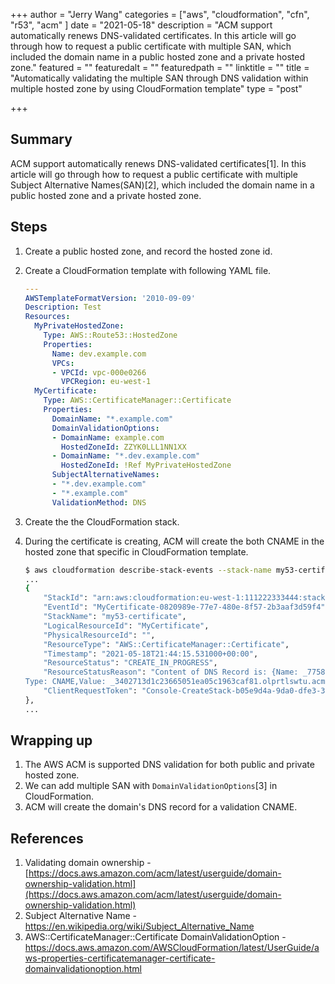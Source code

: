 +++
author = "Jerry Wang"
categories = ["aws", "cloudformation", "cfn", "r53", "acm" ]
date = "2021-05-18"
description = "ACM support automatically renews DNS-validated certificates. In this article will go through how to request a public certificate with multiple SAN, which included the domain name in a public hosted zone and a private hosted zone."
featured = ""
featuredalt = ""
featuredpath = ""
linktitle = ""
title = "Automatically validating the multiple SAN through DNS validation within multiple hosted zone by using CloudFormation template"
type = "post"

+++

## Summary

ACM support automatically renews DNS-validated certificates[1]. In this article will go through how to request a public certificate with multiple Subject Alternative Names(SAN)[2], which included the domain name in a public hosted zone and a private hosted zone.

## Steps

1. Create a public hosted zone, and record the hosted zone id.
2. Create a CloudFormation template with following YAML file.

    ```yaml
    ---
    AWSTemplateFormatVersion: '2010-09-09'
    Description: Test
    Resources:
      MyPrivateHostedZone:
        Type: AWS::Route53::HostedZone
        Properties:
          Name: dev.example.com
          VPCs:
          - VPCId: vpc-000e0266
            VPCRegion: eu-west-1
      MyCertificate:
        Type: AWS::CertificateManager::Certificate
        Properties:
          DomainName: "*.example.com"
          DomainValidationOptions:
          - DomainName: example.com
            HostedZoneId: ZZYK0LLL1NN1XX
          - DomainName: "*.dev.example.com"
            HostedZoneId: !Ref MyPrivateHostedZone
          SubjectAlternativeNames:
          - "*.dev.example.com"
          - "*.example.com"
          ValidationMethod: DNS
    ```

3. Create the the CloudFormation stack.
4. During the certificate is creating, ACM will create the both CNAME in the hosted zone that specific in CloudFormation template.

    ```bash
    $ aws cloudformation describe-stack-events --stack-name my53-certificate
    ...
    {
        "StackId": "arn:aws:cloudformation:eu-west-1:111222333444:stack/ttttteeset/eb245330-b821-11eb-89af-061b29697291",
        "EventId": "MyCertificate-0820989e-77e7-480e-8f57-2b3aaf3d59f4",
        "StackName": "my53-certificate",
        "LogicalResourceId": "MyCertificate",
        "PhysicalResourceId": "",
        "ResourceType": "AWS::CertificateManager::Certificate",
        "Timestamp": "2021-05-18T21:44:15.531000+00:00",
        "ResourceStatus": "CREATE_IN_PROGRESS",
        "ResourceStatusReason": "Content of DNS Record is: {Name: _7758ffb3838c6cf7c3ec68de36d03fe0.example.com.,
    Type: CNAME,Value: _3402713d1c23665051ea05c1963caf81.olprtlswtu.acm-validations.aws.}",
        "ClientRequestToken": "Console-CreateStack-b05e9d4a-9da0-dfe3-387c-4890b84060c2"
    },
    ...
    ```

## Wrapping up

1. The AWS ACM is supported DNS validation for both public and private hosted zone.
2. We can add multiple SAN with `DomainValidationOptions`[3] in CloudFormation.
3. ACM will create the domain's DNS record for a validation CNAME.


## References

1. Validating domain ownership - [https://docs.aws.amazon.com/acm/latest/userguide/domain-ownership-validation.html](https://docs.aws.amazon.com/acm/latest/userguide/domain-ownership-validation.html)
2. Subject Alternative Name - https://en.wikipedia.org/wiki/Subject_Alternative_Name
3. AWS::CertificateManager::Certificate DomainValidationOption - https://docs.aws.amazon.com/AWSCloudFormation/latest/UserGuide/aws-properties-certificatemanager-certificate-domainvalidationoption.html
